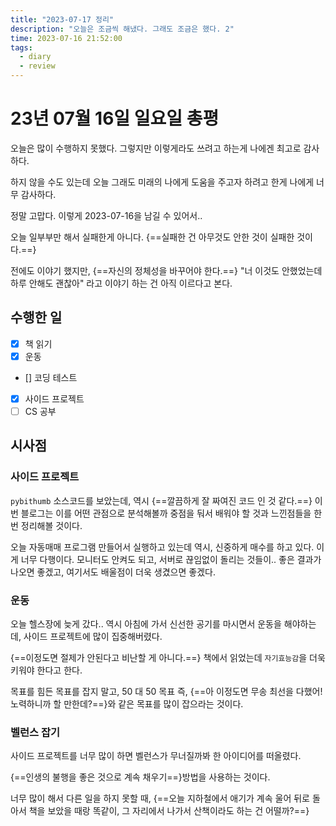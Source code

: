 ```yaml
---
title: "2023-07-17 정리"
description: "오늘은 조금씩 해냈다. 그래도 조금은 했다. 2"
time: 2023-07-16 21:52:00
tags:
  - diary
  - review
---
```


# 23년 07월 16일 일요일 총평

오늘은 많이 수행하지 못했다. 그렇지만 이렇게라도 쓰려고 하는게 나에겐 최고로 감사하다.

하지 않을 수도 있는데 오늘 그래도 미래의 나에게 도움을 주고자 하려고 한게 나에게 너무 감사하다.

정말 고맙다. 이렇게 2023-07-16을 남길 수 있어서..

오늘 일부부만 해서 실패한게 아니다. {==실패한 건 아무것도 안한 것이 실패한 것이다.==}

전에도 이야기 했지만, {==자신의 정체성을 바꾸어야 한다.==} "너 이것도 안했었는데 하루 안해도 괜찮아" 라고 이야기 하는 건 아직 이르다고 본다.

## 수행한 일

- [x] 책 읽기
- [X] 운동
- [] 코딩 테스트
- [X] 사이드 프로젝트
- [ ] CS 공부

## 시사점

### 사이드 프로젝트

`pybithumb` 소스코드를 보았는데, 역시 {==깔끔하게 잘 짜여진 코드 인 것 같다.==} 이번 블로그는 이를 어떤 관점으로 분석해볼까 중점을 둬서 배워야 할 것과 느낀점들을 한번 정리해볼 것이다.

오늘 자동매매 프로그램 만들어서 실행하고 있는데 역시, 신중하게 매수를 하고 있다. 이게 너무 다행이다. 모니터도 안켜도 되고, 서버로 끊임없이 돌리는 것들이.. 좋은 결과가 나오면 좋겠고, 여기서도 배울점이 더욱 생겼으면 좋겠다.

### 운동

오늘 헬스장에 늦게 갔다.. 역시 아침에 가서 신선한 공기를 마시면서 운동을 해야하는데, 사이드 프로젝트에 많이 집중해버렸다. 

{==이정도면 절제가 안된다고 비난할 게 아니다.==} 책에서 읽었는데 `자기효능감`을 더욱 키워야 한다고 한다.

목표를 힘든 목표를 잡지 말고, 50 대 50 목표 즉, {==아 이정도면 무송 최선을 다했어! 노력하니까 할 만한데?==}와 같은 목표를 많이 잡으라는 것이다. 

### 벨런스 잡기

사이드 프로젝트를 너무 많이 하면 벨런스가 무너질까봐 한 아이디어를 떠올렸다.

{==인생의 불행을 좋은 것으로 계속 채우기==}방법을 사용하는 것이다.

너무 많이 해서 다른 일을 하지 못할 때, {==오늘 지하철에서 애기가 계속 울어 뒤로 돌아서 책을 보았을 때랑 똑같이, 그 자리에서 나가서 산책이라도 하는 건 어떨까?==}



